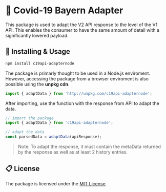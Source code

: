 <!-- @format -->

# 🚦 Covid-19 Bayern Adapter

This package is used to adapt the V2 API response to the level of the V1 API. This enables the consumer to have the same amount of detail with a significantly lowered payload.

## 🔧 Installing & Usage

```bash
npm install c19api-adapternode
```

The package is primarly thought to be used in a Node.js enviroment. However, accessing the package from a browser enviroment is also possible using the **unpkg cdn**.

```js
import { adaptData } from 'http://unpkg.com/c19api-adapternode';
```

After importing, use the function with the response from API to adapt the data.

```js
// import the package
import { adaptData } from 'c19api-adapternode';

// adapt the data
const parsedData = adaptData(apiResponse);
```

> Note: To adapt the response, it must contain the metaData returned by the response as well as at least 2 history entries.

## 📋 License

The package is licensed under the [MIT License](https://opensource.org/licenses/MIT).
